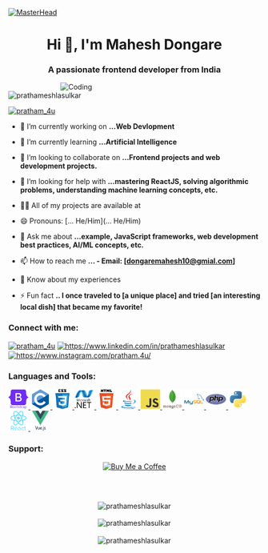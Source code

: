 
[![MasterHead](https://1.bp.blogspot.com/-7A4WynwLsMw/XbBpCXG8fHI/AAAAAAAAMt4/uOa1bpLskYgrwGbllhSu2SDj_Mig8SXJQCLcBGAsYHQ/s1600/2000_600px.gif)](https://rishavchanda.io)

<h1 align="center">Hi 👋, I'm Mahesh Dongare</h1>
<h3 align="center">A passionate frontend developer from India</h3>
<img align="right" alt="Coding" width="400" src="https://cdn.dribbble.com/users/1162077/screenshots/3848914/programmer.gif">


<p align="left"> <img src="https://komarev.com/ghpvc/?username=prathameshlasulkar&label=Profile%20views&color=0e75b6&style=flat" alt="prathameshlasulkar" /> </p>

<p align="left"> <a href="https://twitter.com/pratham_4u" target="blank"><img src="https://img.shields.io/twitter/follow/pratham_4u?logo=twitter&style=for-the-badge" alt="pratham_4u" /></a> </p>

- 🔭 I’m currently working on **...Web Devlopment**

- 🌱 I’m currently learning **...Artificial Intelligence**

- 👯 I’m looking to collaborate on **...Frontend projects and web development projects.**

- 🤝 I’m looking for help with **...mastering ReactJS, solving algorithmic problems, understanding machine learning concepts, etc.**

- 👨‍💻 All of my projects are available at [](https://mahesh-coder007.github.io/M.Personal-PortFolio/)

- 😄 Pronouns: [... He/Him](... He/Him)

- 💬 Ask me about **...example, JavaScript frameworks, web development best practices, AI/ML concepts, etc.**

- 📫 How to reach me **... - Email: [dongaremahesh10@gmial.com]**

- 📄 Know about my experiences 

- ⚡ Fun fact **.. I once traveled to [a unique place] and tried [an interesting local dish] that became my favorite!**

<h3 align="left">Connect with me:</h3>
<p align="left">
<a href="https://twitter.com/pratham_4u" target="blank"><img align="center" src="https://raw.githubusercontent.com/rahuldkjain/github-profile-readme-generator/master/src/images/icons/Social/twitter.svg" alt="pratham_4u" height="30" width="40" /></a>
<a href="https://linkedin.com/in/https://www.linkedin.com/in/prathameshlasulkar" target="blank"><img align="center" src="https://raw.githubusercontent.com/rahuldkjain/github-profile-readme-generator/master/src/images/icons/Social/linked-in-alt.svg" alt="https://www.linkedin.com/in/prathameshlasulkar" height="30" width="40" /></a>
<a href="https://instagram.com/https://www.instagram.com/pratham.4u/" target="blank"><img align="center" src="https://raw.githubusercontent.com/rahuldkjain/github-profile-readme-generator/master/src/images/icons/Social/instagram.svg" alt="https://www.instagram.com/pratham.4u/" height="30" width="40" /></a>
</p>

<h3 align="left">Languages and Tools:</h3>
<p align="left"> <a href="https://getbootstrap.com" target="_blank" rel="noreferrer"> <img src="https://raw.githubusercontent.com/devicons/devicon/master/icons/bootstrap/bootstrap-plain-wordmark.svg" alt="bootstrap" width="40" height="40"/> </a> <a href="https://www.cprogramming.com/" target="_blank" rel="noreferrer"> <img src="https://raw.githubusercontent.com/devicons/devicon/master/icons/c/c-original.svg" alt="c" width="40" height="40"/> </a> <a href="https://www.w3schools.com/css/" target="_blank" rel="noreferrer"> <img src="https://raw.githubusercontent.com/devicons/devicon/master/icons/css3/css3-original-wordmark.svg" alt="css3" width="40" height="40"/> </a> <a href="https://dotnet.microsoft.com/" target="_blank" rel="noreferrer"> <img src="https://raw.githubusercontent.com/devicons/devicon/master/icons/dot-net/dot-net-original-wordmark.svg" alt="dotnet" width="40" height="40"/> </a> <a href="https://www.w3.org/html/" target="_blank" rel="noreferrer"> <img src="https://raw.githubusercontent.com/devicons/devicon/master/icons/html5/html5-original-wordmark.svg" alt="html5" width="40" height="40"/> </a> <a href="https://www.java.com" target="_blank" rel="noreferrer"> <img src="https://raw.githubusercontent.com/devicons/devicon/master/icons/java/java-original.svg" alt="java" width="40" height="40"/> </a> <a href="https://developer.mozilla.org/en-US/docs/Web/JavaScript" target="_blank" rel="noreferrer"> <img src="https://raw.githubusercontent.com/devicons/devicon/master/icons/javascript/javascript-original.svg" alt="javascript" width="40" height="40"/> </a> <a href="https://www.mongodb.com/" target="_blank" rel="noreferrer"> <img src="https://raw.githubusercontent.com/devicons/devicon/master/icons/mongodb/mongodb-original-wordmark.svg" alt="mongodb" width="40" height="40"/> </a> <a href="https://www.mysql.com/" target="_blank" rel="noreferrer"> <img src="https://raw.githubusercontent.com/devicons/devicon/master/icons/mysql/mysql-original-wordmark.svg" alt="mysql" width="40" height="40"/> </a> <a href="https://www.php.net" target="_blank" rel="noreferrer"> <img src="https://raw.githubusercontent.com/devicons/devicon/master/icons/php/php-original.svg" alt="php" width="40" height="40"/> </a> <a href="https://www.python.org" target="_blank" rel="noreferrer"> <img src="https://raw.githubusercontent.com/devicons/devicon/master/icons/python/python-original.svg" alt="python" width="40" height="40"/> </a> <a href="https://reactjs.org/" target="_blank" rel="noreferrer"> <img src="https://raw.githubusercontent.com/devicons/devicon/master/icons/react/react-original-wordmark.svg" alt="react" width="40" height="40"/> </a> <a href="https://vuejs.org/" target="_blank" rel="noreferrer"> <img src="https://raw.githubusercontent.com/devicons/devicon/master/icons/vuejs/vuejs-original-wordmark.svg" alt="vuejs" width="40" height="40"/> </a> </p>


<h3 align="left">Support:</h3>

<div align="center">
  <a href="https://www.buymeacoffee.com/prathameshlasulkar">
    <img src="https://cdn.buymeacoffee.com/buttons/v2/default-yellow.png" height="50" width="210" alt="Buy Me a Coffee" />
  </a>
</div>

<br><br>

<div align="center">
  <img src="https://github-readme-stats.vercel.app/api/top-langs?username=prathameshlasulkar&show_icons=true&locale=en&layout=compact" alt="prathameshlasulkar" />
</div>

<br>

<div align="center">
  <img src="https://github-readme-stats.vercel.app/api?username=prathameshlasulkar&show_icons=true&locale=en" alt="prathameshlasulkar" />
</div>

<br>

<div align="center">
  <img align="center" src="https://github-readme-streak-stats.herokuapp.com/?user=prathameshlasulkar&" alt="prathameshlasulkar" />
</div>
